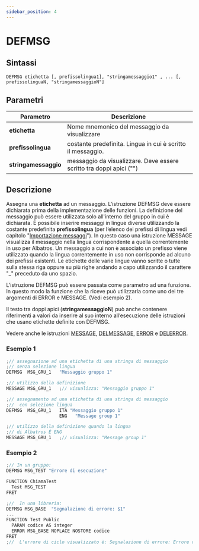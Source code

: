 ```yaml
---
sidebar_position: 4
---
```


# DEFMSG

## Sintassi

  ```
DEFMSG etichetta [, prefissolingua1], "stringamessaggio1" , ... [, prefissolinguaN, "stringamessaggioN"]

  ```

## Parametri
|Parametro             | Descrizione                                                                                       |                
|----------------------|---------------------------------------------------------------------------------------------------|
| **etichetta**        | 	Nome mnemonico del messaggio da visualizzare                                                     |
| **prefissolingua**   | 	costante predefinita. Lingua in cui è scritto il messaggio.                                      |
| **stringamessaggio** | 	messaggio da visualizzare. Deve essere scritto tra doppi apici ("")                              |

## Descrizione
Assegna una **etichetta** ad un messaggio. L'istruzione DEFMSG deve essere dichiarata prima della implementazione delle funzioni. La definizione del messaggio può essere utilizzata solo all'interno del gruppo in cui è dichiarata. È possibile inserire messaggi in lingue diverse utilizzando la costante predefinita **prefissolingua** (per l’elenco dei prefissi di lingua vedi capitolo "[Importazione messaggi](/docs/ToDo.md)"). In questo caso una istruzione MESSAGE visualizza il messaggio nella lingua corrispondente a quella correntemente in uso per Albatros. Un messaggio a cui non è associato un prefisso viene utilizzato quando la lingua correntemente in uso non corrisponde ad alcuno dei prefissi esistenti.
Le etichette delle varie lingue vanno scritte o tutte sulla stessa riga oppure su più righe andando a capo utilizzando il carattere "_" preceduto da uno spazio. 

L'istruzione DEFMSG può essere passata come parametro ad una funzione. In questo modo la funzione che la riceve può utilizzarla come uno dei tre argomenti di ERROR e MESSAGE. (Vedi esempio 2).

Il testo tra doppi apici (**stringamessaggioN**) può anche contenere riferimenti a valori da inserire al suo interno all’esecuzione delle istruzioni che usano etichette definite con DEFMSG.

Vedere anche le istruzioni [MESSAGE](MESSAGE.md), [DELMESSAGE](DELMESSAGE.md), [ERROR](ERROR.md) e [DELERROR](DELERROR.md).

### Esempio 1
  ```c {3,10,11} showLineNumbers
;// assegnazione ad una etichetta di una stringa di messaggio
;// senza selezione lingua
DEFMSG	MSG_GRU_1	"Messaggio gruppo 1"

;// utilizzo della definizione
MESSAGE	MSG_GRU_1	;// visualizza: "Messaggio gruppo 1"

;// assegnamento ad una etichetta di una stringa di messaggio 
;//  con selezione lingua
DEFMSG	MSG_GRU_1	ITA	"Messaggio gruppo 1"
		              ENG	"Message group 1"

;// utilizzo della definizione quando la lingua 
;// di Albatros È ENG
MESSAGE	MSG_GRU_1	;// visualizza: "Message group 1"
 ```

### Esempio 2
  ```c {2,9} showLineNumbers
;// In un gruppo: 
DEFMSG MSG_TEST "Errore di esecuzione"

FUNCTION ChiamaTest
    Test MSG_TEST 
FRET

;//  In una libreria: 
DEFMSG MSG_BASE  "Segnalazione di errore: $1"
  ...
FUNCTION Test Public
    PARAM codice AS integer
    ERROR MSG_BASE NOPLACE NOSTORE codice
FRET
;//  L'errore di ciclo visualizzato è: Segnalazione di errore: Errore di esecuzione 
 ```
 
